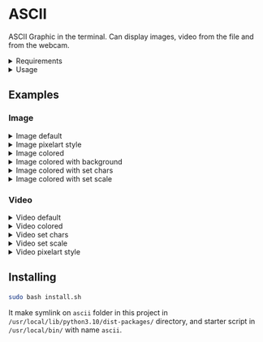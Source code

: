 # ASCII
ASCII Graphic in the terminal.
Can display images, video from the file and from the webcam.

<details>
  <summary>Requirements</summary>

    OpenCV
    numba
</details>

<details>
  <summary>Usage</summary>

 ```
usage: main.py [-h] [-s SCALE] [-ch CHARS] [-c | -b | -p] path

positional arguments:
path                        Path to file, 0 for webcam video

options:
-h, --help                  Show this help message and exit
-s SCALE, --scale SCALE     Scale, default 70
-ch CHARS, --chars CHARS    Chars
-c, --colored               Colored, default false
-b, --bg                    Black background with colored image, default false
-p, --pixelart              Pixelart style, default false
 ```
</details>


## Examples
### Image

<details>
  <summary>Image default</summary>

![image_default.png](screenshots/image_default.png)
</details>
<details>
  <summary>Image pixelart style</summary>

![image_pixel.png](screenshots/image_pixel.png)
</details>
<details>
  <summary>Image colored</summary>

![image_color.png](screenshots/image_color.png)
</details>
<details>
  <summary>Image colored with background</summary>

![image_bg.png](screenshots/image_bg.png)
</details>
<details>
  <summary>Image colored with set chars</summary>

![imaje_set_chars.png](screenshots/imaje_set_chars.png)
</details>
<details>
  <summary>Image colored with set scale</summary>

![image_set_scale.png](screenshots/image_set_scale.png)
</details>

### Video
<details>
  <summary>Video default</summary>

![video_default.gif](screenshots/video_default.gif)
</details>
<details>
  <summary>Video colored</summary>

![video_colored.gif](screenshots/video_colored.gif)
</details>
<details>
  <summary>Video set chars</summary>

![video_set_chars.gif](screenshots/video_set_chars.gif)
</details>
<details>
  <summary>Video set scale</summary>

![video_set_scale.gif](screenshots/video_set_scale.gif)
</details>
<details>
  <summary>Video pixelart style</summary>

![video_pixel.gif](screenshots/video_pixel.gif)
</details>

## Installing
```bash
sudo bash install.sh
```
It make symlink on `ascii` folder in this project in `/usr/local/lib/python3.10/dist-packages/` directory,
and starter script in `/usr/local/bin/` with name `ascii`.